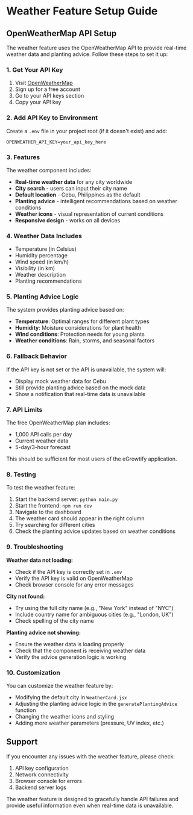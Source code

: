 # Weather Feature Setup Guide

## OpenWeatherMap API Setup

The weather feature uses the OpenWeatherMap API to provide real-time weather data and planting advice. Follow these steps to set it up:

### 1. Get Your API Key

1. Visit [OpenWeatherMap](https://openweathermap.org/api)
2. Sign up for a free account
3. Go to your API keys section
4. Copy your API key

### 2. Add API Key to Environment

Create a `.env` file in your project root (if it doesn't exist) and add:

```env
OPENWEATHER_API_KEY=your_api_key_here
```

### 3. Features

The weather component includes:

- **Real-time weather data** for any city worldwide
- **City search** - users can input their city name
- **Default location** - Cebu, Philippines as the default
- **Planting advice** - intelligent recommendations based on weather conditions
- **Weather icons** - visual representation of current conditions
- **Responsive design** - works on all devices

### 4. Weather Data Includes

- Temperature (in Celsius)
- Humidity percentage
- Wind speed (in km/h)
- Visibility (in km)
- Weather description
- Planting recommendations

### 5. Planting Advice Logic

The system provides planting advice based on:

- **Temperature**: Optimal ranges for different plant types
- **Humidity**: Moisture considerations for plant health
- **Wind conditions**: Protection needs for young plants
- **Weather conditions**: Rain, storms, and seasonal factors

### 6. Fallback Behavior

If the API key is not set or the API is unavailable, the system will:
- Display mock weather data for Cebu
- Still provide planting advice based on the mock data
- Show a notification that real-time data is unavailable

### 7. API Limits

The free OpenWeatherMap plan includes:
- 1,000 API calls per day
- Current weather data
- 5-day/3-hour forecast

This should be sufficient for most users of the eGrowtify application.

### 8. Testing

To test the weather feature:

1. Start the backend server: `python main.py`
2. Start the frontend: `npm run dev`
3. Navigate to the dashboard
4. The weather card should appear in the right column
5. Try searching for different cities
6. Check the planting advice updates based on weather conditions

### 9. Troubleshooting

**Weather data not loading:**
- Check if the API key is correctly set in `.env`
- Verify the API key is valid on OpenWeatherMap
- Check browser console for any error messages

**City not found:**
- Try using the full city name (e.g., "New York" instead of "NYC")
- Include country name for ambiguous cities (e.g., "London, UK")
- Check spelling of the city name

**Planting advice not showing:**
- Ensure the weather data is loading properly
- Check that the component is receiving weather data
- Verify the advice generation logic is working

### 10. Customization

You can customize the weather feature by:

- Modifying the default city in `WeatherCard.jsx`
- Adjusting the planting advice logic in the `generatePlantingAdvice` function
- Changing the weather icons and styling
- Adding more weather parameters (pressure, UV index, etc.)

## Support

If you encounter any issues with the weather feature, please check:
1. API key configuration
2. Network connectivity
3. Browser console for errors
4. Backend server logs

The weather feature is designed to gracefully handle API failures and provide useful information even when real-time data is unavailable.
